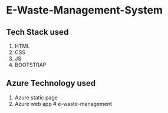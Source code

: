 # E-Waste-Management-System
## Tech Stack used 
1. HTML
2. CSS
3. JS
4. BOOTSTRAP

## Azure Technology used
1. Azure static page
2. Azure web app
#   e - w a s t e - m a n a g e m e n t  
 
